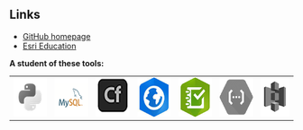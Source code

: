 ## Links
- [GitHub homepage](https://trbaker.github.io/)
- [Esri Education](http://www.esri.com/education)

**A student of these tools:**
<table>
  <tr>
    <td><img src="images/python.png" height=70 alt="Python"></td>
    <td><img src="images/mysql.png"  height=70 alt="MySQL"></td>
    <td><img src="images/cf.png"  height=70 alt="ColdFusion"></td>
    <td><img src="images/AGO.png" height=70 alt="ArcGIS Online"></td>
    <td><img src="images/s123.png" height=70 alt="Survey123"></td>
    <td><img src="images/GCF.png" height=70 alt="Google Cloud Functions"></td>
    <td><img src="images/s3.png" height=70 alt="Amazon S3"></td>
  </tr></table>

